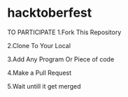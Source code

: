 # hacktoberfest
TO PARTICIPATE 
 1.Fork This Repository
 
 2.Clone To Your Local
 
 3.Add Any Program Or Piece of code
 
 4.Make a Pull Request
 
 5.Wait untill it get merged
